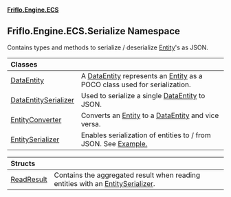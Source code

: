 #### [Friflo.Engine.ECS](index.md 'index')

## Friflo.Engine.ECS.Serialize Namespace

Contains types and methods to serialize / deserialize [Entity](Entity.md 'Friflo.Engine.ECS.Entity')'s as JSON.

| Classes | |
| :--- | :--- |
| [DataEntity](DataEntity.md 'Friflo.Engine.ECS.Serialize.DataEntity') | A [DataEntity](DataEntity.md 'Friflo.Engine.ECS.Serialize.DataEntity') represents an [Entity](Entity.md 'Friflo.Engine.ECS.Entity') as a POCO class used for serialization. |
| [DataEntitySerializer](DataEntitySerializer.md 'Friflo.Engine.ECS.Serialize.DataEntitySerializer') | Used to serialize a single [DataEntity](DataEntity.md 'Friflo.Engine.ECS.Serialize.DataEntity') to JSON. |
| [EntityConverter](EntityConverter.md 'Friflo.Engine.ECS.Serialize.EntityConverter') | Converts an [Entity](Entity.md 'Friflo.Engine.ECS.Entity') to a [DataEntity](DataEntity.md 'Friflo.Engine.ECS.Serialize.DataEntity') and vice versa. |
| [EntitySerializer](EntitySerializer.md 'Friflo.Engine.ECS.Serialize.EntitySerializer') | Enables serialization of entities to / from JSON. See <a href="https://friflo.gitbook.io/friflo.engine.ecs/examples/general#json-serialization">Example.</a> |

| Structs | |
| :--- | :--- |
| [ReadResult](ReadResult.md 'Friflo.Engine.ECS.Serialize.ReadResult') | Contains the aggregated result when reading entities with an [EntitySerializer](EntitySerializer.md 'Friflo.Engine.ECS.Serialize.EntitySerializer'). |
